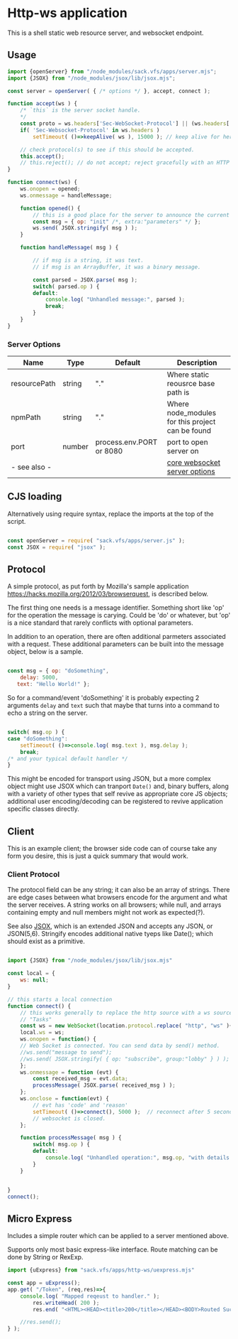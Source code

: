 
# Http-ws application

This is a shell static web resource server, and websocket endpoint.

## Usage


``` js
import {openServer} from "/node_modules/sack.vfs/apps/server.mjs";
import {JSOX} from "/node_modules/jsox/lib/jsox.mjs";  

const server = openServer( { /* options */ }, accept, connect );

function accept(ws ) {
	/* `this` is the server socket handle.
    */
	const proto = ws.headers['Sec-WebSocket-Protocol'] || (ws.headers['Sec-Websocket-Protocol'] /* horray for heroku*/);
	if( 'Sec-Websocket-Protocol' in ws.headers )
		setTimeout( ()=>keepAlive( ws ), 15000 ); // keep alive for heroku

	// check protocol(s) to see if this should be accepted.
	this.accept();
	// this.reject(); // do not accept; reject gracefully with an HTTP response.
}

function connect(ws) {
	ws.onopen = opened;
	ws.onmessage = handleMessage;

	function opened() {
		// this is a good place for the server to announce the current state.
		const msg = { op: "init" /*, extra:"parameters" */ };
		ws.send( JSOX.stringify( msg ) );
	}

	function handleMessage( msg ) {

		// if msg is a string, it was text.
		// if msg is an ArrayBuffer, it was a binary message.

		const parsed = JSOX.parse( msg );
		switch( parsed.op ) {
		default:
			console.log( "Unhandled message:", parsed );
			break;
		}
	}
}


```

### Server Options

|Name|Type|Default|Description|
|---|---|---|---|
| resourcePath | string | "." | Where static reousrce base path is |
| npmPath | string | "." | Where node_modules for this project can be found |
| port | number | process.env.PORT or 8080 | port to open server on |
| - see also - |  |  | [core websocket server options](../../README_WSS.md#server-options) |


## CJS loading

Alternatively using require syntax, replace the imports at the top of the script.

``` js

const openServer = require( "sack.vfs/apps/server.js" );
const JSOX = require( "jsox" );

```

## Protocol

A simple protocol, as put forth by Mozilla's sample application https://hacks.mozilla.org/2012/03/browserquest, is described below.

The first thing one needs is a message identifier. Something short like 'op' for the operation the message is 
carying.  Could be 'do' or whatever, but 'op' is a nice standard that rarely conflicts with optional parameters.

In addition to an operation, there are often additional parmeters associated with a request.  These additional parameters
can be built into the message object, below is a sample.

``` js

const msg = { op: "doSomething",
	delay: 5000,
   text: "Hello World!" };

```

So for a command/event 'doSomething' it is probably expecting 2 arguments `delay` and `text` such that maybe that turns into
a command to echo a string on the server.

``` js

switch( msg.op ) {
case "doSomething":
	setTimeout( ()=>console.log( msg.text ), msg.delay );
	break;
/* and your typical default handler */
}

```

This might be encoded for transport using JSON, but a more complex object might use JSOX which can tranport `Date()` and, 
binary buffers, along with a variety of other types that self revive as appropriate core JS objects; additional
user encoding/decoding can be registered to revive application specific classes directly.


## Client

This is an example client; the browser side code can of course take any form you desire, this is just a 
quick summary that would work.

### Client Protocol

The protocol field can be any string; it can also be an array of strings. There are edge cases between what browsers
encode for the argument and what the server receives. A string works on all browsers; while null, and arrays containing
empty and null members might not work as expected(?).

See also [JSOX](https://github.com/d3x0r/jsox#readme), which is an extended JSON and accepts any JSON, or JSON(5,6).
Stringify encodes additional native tyeps like Date(); which should exist as a primitive.

``` js

import {JSOX} from "/node_modules/jsox/lib/jsox.mjs"

const local = {
 	ws: null;
}

// this starts a local connection
function connect() {
	// this works generally to replace the http source with a ws source preserving the port.
	// "Tasks" 
  	const ws = new WebSocket(location.protocol.replace( "http", "ws" )+"//"+location.host+"/", "Protocol");
	local.ws = ws;
	ws.onopen = function() {
    // Web Socket is connected. You can send data by send() method.
    //ws.send("message to send"); 
    //ws.send( JSOX.stringify( { op: "subscribe", group:"lobby" } ) );
	};
	ws.onmessage = function (evt) { 
  		const received_msg = evt.data; 
		processMessage( JSOX.parse( received_msg ) );
	};
	ws.onclose = function(evt) { 
		// evt has 'code' and 'reason'
		setTimeout( ()=>connect(), 5000 );  // reconnect after 5 seconds.
		// websocket is closed. 
	};

	function processMessage( msg ) {
		switch( msg.op ) {
		default:
			console.log( "Unhandled operation:", msg.op, "with details:", msg );
		}
	}


}
connect();

```

## Micro Express

Includes a simple router which can be applied to a server mentioned above.

Supports only most basic express-like interface.  Route matching can be done by String or RexExp.

``` js
import {uExpress} from "sack.vfs/apps/http-ws/uexpress.mjs"

const app = uExpress();
app.get( "/Token", (req,res)=>{
	console.log( "Mapped reqeust to handler." );
		res.writeHead( 200 );
		res.end( "<HTML><HEAD><title>200</title></HEAD><BODY>Routed Successfully.</BODY></HTML>");

	//res.send();
} );

```


